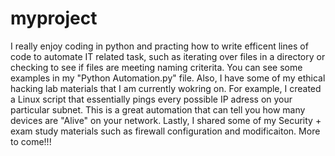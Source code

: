 # myproject

  I really enjoy coding in python and practing how to write efficent lines of code to automate IT related task, such as iterating over files in a directory or checking to see if files are meeting naming criterita. You can see some examples in my "Python Automation.py" file. Also, I have some of my ethical hacking lab materials that I am currently wokring on. For example, I created a Linux script that essentially pings every possible IP adress on your particular subnet. This is a great automation that can tell you how many devices are "Alive" on your network. Lastly, I shared some of my Security + exam study materials such as firewall configuration and modificaiton. 
More to come!!!
